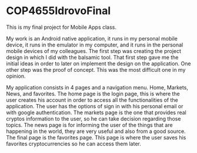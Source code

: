 # COP4655IdrovoFinal
This is my final project for Mobile Apps class.

My work is an Android native application, it runs in my personal mobile device, it runs in the emulator in my computer, and it runs in the personal mobile devices of my colleagues. The first step was creating the project design in which I did with the balsamic tool. That first step gave me the initial ideas in order to later on implement the design on the application. One other step was the proof of concept. This was the most difficult one in my opinion.

My application consists in 4 pages and a navigation menu. Home, Markets, News, and favorites. The home page is the login page, this is where the user creates his account in order to access all the functionalities of the application. The user has the options of sign in with his personal email or with google authentication. The markets page is the one that provides real cryptos information to the user, so he can take decision regarding those topics. The news page is for informing the user of the things that are happening in the world, they are very useful and also from a good source. The final page is the favorites page. This page is where the user saves his favorites cryptocurrencies so he can access them later.
